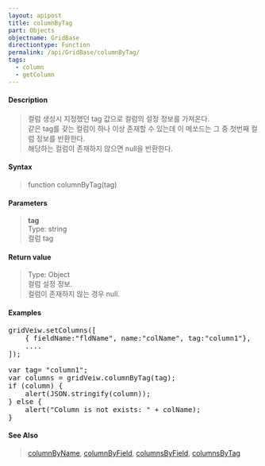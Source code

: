 ```yaml
---
layout: apipost
title: columnByTag
part: Objects
objectname: GridBase
directiontype: Function
permalink: /api/GridBase/columnByTag/
tags:
  - column
  - getColumn
---
```



#### Description

> 컬럼 생성시 지정했던 tag 값으로 컬럼의 설정 정보를 가져온다.  
> 같은 tag를 갖는 컬럼이 하나 이상 존재할 수 있는데 이 메쏘드는 그 중 첫번째 컬럼 정보를 반환한다.  
> 해당하는 컬럼이 존재하지 않으면 null을 반환한다.  

#### Syntax

> function columnByTag(tag)  

#### Parameters

> **tag**  
> Type: string  
> 컬럼 tag  

#### Return value

> Type: Object  
> 컬럼 설정 정보.  
> 컬럼이 존재하지 않는 경우 null.  

#### Examples 

<pre class="prettyprint">
gridVeiw.setColumns([
	{ fieldName:"fldName", name:"colName", tag:"column1"},
	....
]);

var tag= "column1";
var columns = gridVeiw.columnByTag(tag);
if (column) {
    alert(JSON.stringify(column));
} else {
    alert("Column is not exists: " + colName);
}
</pre>

#### See Also
> [columnByName](/api/GridBase/columnByName), [columnByField](/api/GridBase/columnByField), [columnsByField](/api/GridBase/columnsByField), [columnsByTag](/api/GridBase/columnsByTag)


